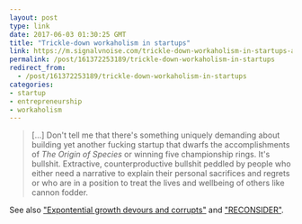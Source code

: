 ```yaml
---
layout: post
type: link
date: 2017-06-03 01:30:25 GMT
title: "Trickle-down workaholism in startups"
link: https://m.signalvnoise.com/trickle-down-workaholism-in-startups-a90ceac76426
permalink: /post/161372253189/trickle-down-workaholism-in-startups
redirect_from: 
  - /post/161372253189/trickle-down-workaholism-in-startups
categories:
- startup
- entrepreneurship
- workaholism
---
```


<p><blockquote>[...] Don't tell me that there's something uniquely demanding about building yet another fucking startup that dwarfs the accomplishments of <i>The Origin of Species</i> or winning five championship rings. It's bullshit. Extractive, counterproductive bullshit peddled by people who either need a narrative to explain their personal sacrifices and regrets or who are in a position to treat the lives and wellbeing of others like cannon fodder.</blockquote>

See also <a href="https://m.signalvnoise.com/exponential-growth-devours-and-corrupts-c5562fbf131">"Expontential growth devours and corrupts"</a> and <a href="https://m.signalvnoise.com/reconsider-41adf356857f">"RECONSIDER"</a>.</p>